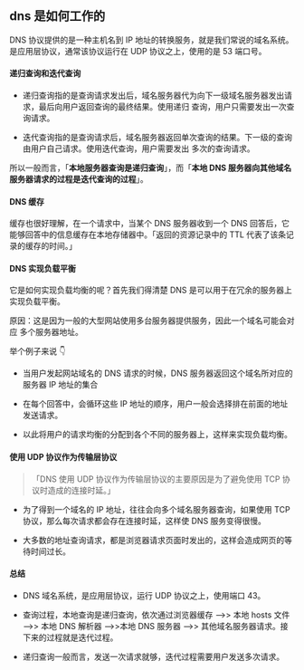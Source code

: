 ## dns 是如何工作的

DNS 协议提供的是一种主机名到 IP 地址的转换服务，就是我们常说的域名系统。是应用层协议，通常该协议运行在 UDP 协议之上，使用的是 53 端口号。

#### 递归查询和迭代查询

-   递归查询指的是查询请求发出后，域名服务器代为向下一级域名服务器发出请求，最后向用户返回查询的最终结果。使用递归 查询，用户只需要发出一次查询请求。

-   迭代查询指的是查询请求后，域名服务器返回单次查询的结果。下一级的查询由用户自己请求。使用迭代查询，用户需要发出 多次的查询请求。

所以一般而言，「**本地服务器查询是递归查询**」，而「**本地 DNS 服务器向其他域名服务器请求的过程是迭代查询的过程**」。

#### DNS 缓存

缓存也很好理解，在一个请求中，当某个 DNS 服务器收到一个 DNS 回答后，它能够回答中的信息缓存在本地存储器中。「返回的资源记录中的 TTL 代表了该条记录的缓存的时间。」

#### DNS 实现负载平衡

它是如何实现负载均衡的呢？首先我们得清楚 DNS 是可以用于在冗余的服务器上实现负载平衡。

原因：这是因为一般的大型网站使用多台服务器提供服务，因此一个域名可能会对应 多个服务器地址。

举个例子来说 👇

-   当用户发起网站域名的 DNS 请求的时候，DNS 服务器返回这个域名所对应的服务器 IP 地址的集合

-   在每个回答中，会循环这些 IP 地址的顺序，用户一般会选择排在前面的地址发送请求。

-   以此将用户的请求均衡的分配到各个不同的服务器上，这样来实现负载均衡。

#### 使用 UDP 协议作为传输层协议

> 「DNS 使用 UDP 协议作为传输层协议的主要原因是为了避免使用 TCP 协议时造成的连接时延。」

-   为了得到一个域名的 IP 地址，往往会向多个域名服务器查询，如果使用 TCP 协议，那么每次请求都会存在连接时延，这样使 DNS 服务变得很慢。

-   大多数的地址查询请求，都是浏览器请求页面时发出的，这样会造成网页的等待时间过长。

#### 总结

-   DNS 域名系统，是应用层协议，运行 UDP 协议之上，使用端口 43。

-   查询过程，本地查询是递归查询，依次通过浏览器缓存 —>> 本地 hosts 文件 —>> 本地 DNS 解析器 —>>本地 DNS 服务器 —>> 其他域名服务器请求。接下来的过程就是迭代过程。

-   递归查询一般而言，发送一次请求就够，迭代过程需要用户发送多次请求。
